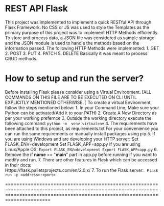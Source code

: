 REST API Flask
=================================================================================================================================================================================

This project was implemented to implement a quick RESTful API through Flask Framework. No CSS or JS was used to style the Templates as the primary purpose of this project was to 
implement HTTP Methods efficiently.
To store and process data, a JSON file was considered as sample storage and the JSON module is used to handle the methods based on the information passed.
The following HTTP Methods were implemented:
    1. GET
    2. POST
    3. PUT
    4. PATCH
    5. DELETE
Basically it was meant to process CRUD methods.

 
How to setup and run the server?
==================================================================================================================================================================================


Before Installing Flask please consider using a Virtual Environment.
[ALL COMMANDS ON THIS FILE ARE TO BE EXECUTED ON CLI UNTIL EXPLICITLY MENTIONED OTHERWISE. ]
To create a virtual Environment, follow the steps mentioned below:
    1. In your Command Line, Make sure your Python can be activated(Add it to your PATH)
    2. Create A New Directory as per your working prefernce
    3. Outside the working directory execute the following command:
       ``` python -m  venv virtualenv ```
    4. The requirements have been attached to this project, as requirements.txt
       For your convenience you can run the same requirements or manually install packages using pip 
    5. If you are using Windows and are developing your HTTP server:
        Set FLASK_ENV=development
        Set FLASK_APP=app.py
       If you are using Linux/Apple OS:
        ```Export FLASK_ENV=development
        Export FLASK_APP=app.py```
    6. Remove the if __name__ == "__main__" part in app.py before running if you want to modify and run.
    7.  There are other features in Flask which can be accessed in their docs:   
        Https://flask.palletsprojects.com/en/2.0.x/
    7. To run the Flask server:
           ``` Flask run -p <address>:<port>```
    
    
==================================================================================================================================================================================
